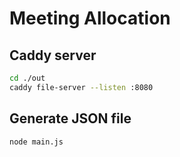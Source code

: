 # Meeting Allocation

## Caddy server
```sh 
cd ./out
caddy file-server --listen :8080
```

## Generate JSON file

```
node main.js
```
